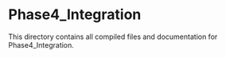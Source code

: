# Phase4_Integration
This directory contains all compiled files and documentation for Phase4_Integration.
